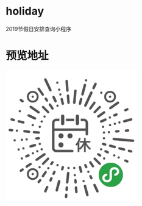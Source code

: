 # holiday

2019节假日安排查询小程序

# 预览地址

![image](https://raw.githubusercontent.com/HubQin/holiday/master/images/gh_00fae0319204_344.jpg)
      
